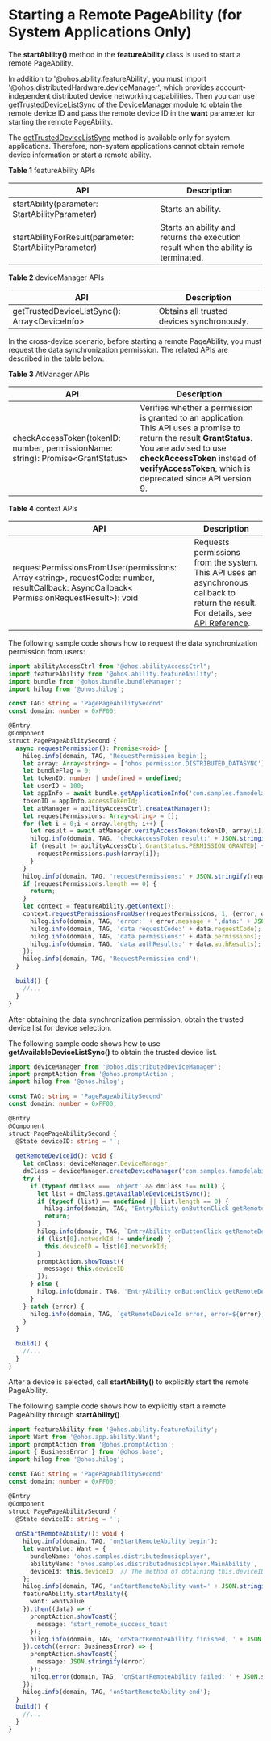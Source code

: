# Starting a Remote PageAbility (for System Applications Only)

<!--Kit: Ability Kit-->
<!--Subsystem: Ability-->
<!--Owner: @lidongrui-->
<!--Designer: @ccllee1-->
<!--Tester: @lixueqing513-->
<!--Adviser: @huipeizi-->

<!--deprecated_code_no_check-->

The **startAbility()** method in the **featureAbility** class is used to start a remote PageAbility.


In addition to '\@ohos.ability.featureAbility', you must import '\@ohos.distributedHardware.deviceManager', which provides account-independent distributed device networking capabilities. Then you can use [getTrustedDeviceListSync](../reference/apis-distributedservice-kit/js-apis-device-manager-sys.md#gettrusteddevicelistsync) of the DeviceManager module to obtain the remote device ID and pass the remote device ID in the **want** parameter for starting the remote PageAbility.


The [getTrustedDeviceListSync](../reference/apis-distributedservice-kit/js-apis-device-manager-sys.md#gettrusteddevicelistsync) method is available only for system applications. Therefore, non-system applications cannot obtain remote device information or start a remote ability.


**Table 1** featureAbility APIs

| API| Description|
| -------- | -------- |
| startAbility(parameter: StartAbilityParameter)| Starts an ability.|
| startAbilityForResult(parameter: StartAbilityParameter)| Starts an ability and returns the execution result when the ability is terminated.|


**Table 2** deviceManager APIs

| API| Description|
| -------- | -------- |
| getTrustedDeviceListSync(): Array&lt;DeviceInfo&gt; | Obtains all trusted devices synchronously.|


In the cross-device scenario, before starting a remote PageAbility, you must request the data synchronization permission. The related APIs are described in the table below.


**Table 3** AtManager APIs

| API| Description|
| -------- | -------- |
| checkAccessToken(tokenID: number, permissionName: string): Promise&lt;GrantStatus&gt; | Verifies whether a permission is granted to an application. This API uses a promise to return the result **GrantStatus**. You are advised to use **checkAccessToken** instead of **verifyAccessToken**, which is deprecated since API version 9.|


**Table 4** context APIs

| API| Description|
| -------- | -------- |
| requestPermissionsFromUser(permissions: Array&lt;string&gt;, requestCode: number, resultCallback: AsyncCallback&lt; PermissionRequestResult&gt;): void | Requests permissions from the system. This API uses an asynchronous callback to return the result. For details, see [API Reference](../reference/apis-ability-kit/js-apis-inner-app-context.md#contextrequestpermissionsfromuser7-1).|


The following sample code shows how to request the data synchronization permission from users:

```ts
import abilityAccessCtrl from "@ohos.abilityAccessCtrl";
import featureAbility from '@ohos.ability.featureAbility';
import bundle from '@ohos.bundle.bundleManager';
import hilog from '@ohos.hilog';

const TAG: string = 'PagePageAbilitySecond'
const domain: number = 0xFF00;

@Entry
@Component
struct PagePageAbilitySecond {
  async requestPermission(): Promise<void> {
    hilog.info(domain, TAG, 'RequestPermission begin');
    let array: Array<string> = ['ohos.permission.DISTRIBUTED_DATASYNC'];
    let bundleFlag = 0;
    let tokenID: number | undefined = undefined;
    let userID = 100;
    let appInfo = await bundle.getApplicationInfo('com.samples.famodelabilitydevelop', bundleFlag, userID);
    tokenID = appInfo.accessTokenId;
    let atManager = abilityAccessCtrl.createAtManager();
    let requestPermissions: Array<string> = [];
    for (let i = 0;i < array.length; i++) {
      let result = await atManager.verifyAccessToken(tokenID, array[i]);
      hilog.info(domain, TAG, 'checkAccessToken result:' + JSON.stringify(result));
      if (result != abilityAccessCtrl.GrantStatus.PERMISSION_GRANTED) {
        requestPermissions.push(array[i]);
      }
    }
    hilog.info(domain, TAG, 'requestPermissions:' + JSON.stringify(requestPermissions));
    if (requestPermissions.length == 0) {
      return;
    }
    let context = featureAbility.getContext();
    context.requestPermissionsFromUser(requestPermissions, 1, (error, data) => {
      hilog.info(domain, TAG, 'error:' + error.message + ',data:' + JSON.stringify(data));
      hilog.info(domain, TAG, 'data requestCode:' + data.requestCode);
      hilog.info(domain, TAG, 'data permissions:' + data.permissions);
      hilog.info(domain, TAG, 'data authResults:' + data.authResults);
    });
    hilog.info(domain, TAG, 'RequestPermission end');
  }

  build() {
    //...
  }
}

```


After obtaining the data synchronization permission, obtain the trusted device list for device selection.


The following sample code shows how to use **getAvailableDeviceListSync()** to obtain the trusted device list.

```ts
import deviceManager from '@ohos.distributedDeviceManager';
import promptAction from '@ohos.promptAction';
import hilog from '@ohos.hilog';

const TAG: string = 'PagePageAbilitySecond'
const domain: number = 0xFF00;

@Entry
@Component
struct PagePageAbilitySecond {
  @State deviceID: string = '';
  
  getRemoteDeviceId(): void {
    let dmClass: deviceManager.DeviceManager;
    dmClass = deviceManager.createDeviceManager('com.samples.famodelabilitydevelop');
    try {
      if (typeof dmClass === 'object' && dmClass !== null) {
        let list = dmClass.getAvailableDeviceListSync();
        if (typeof (list) == undefined || list.length == 0) {
          hilog.info(domain, TAG, 'EntryAbility onButtonClick getRemoteDeviceId err: list is null');
          return;
        }
        hilog.info(domain, TAG, `EntryAbility onButtonClick getRemoteDeviceId success[${list.length}]:` + JSON.stringify(list[0]));
        if (list[0].networkId != undefined) {
          this.deviceID = list[0].networkId;
        }
        promptAction.showToast({
          message: this.deviceID
        });
      } else {
        hilog.info(domain, TAG, 'EntryAbility onButtonClick getRemoteDeviceId err: dmClass is null');
      }
    } catch (error) {
      hilog.info(domain, TAG, `getRemoteDeviceId error, error=${error}, message=${error.message}`);
    }
  }

  build() {
    //...
  }
}
```


After a device is selected, call **startAbility()** to explicitly start the remote PageAbility.


The following sample code shows how to explicitly start a remote PageAbility through **startAbility()**.

```ts
import featureAbility from '@ohos.ability.featureAbility';
import Want from '@ohos.app.ability.Want';
import promptAction from '@ohos.promptAction';
import { BusinessError } from '@ohos.base';
import hilog from '@ohos.hilog';

const TAG: string = 'PagePageAbilitySecond'
const domain: number = 0xFF00;

@Entry
@Component
struct PagePageAbilitySecond {
  @State deviceID: string = '';
  
  onStartRemoteAbility(): void {
    hilog.info(domain, TAG, 'onStartRemoteAbility begin');
    let wantValue: Want = {
      bundleName: 'ohos.samples.distributedmusicplayer',
      abilityName: 'ohos.samples.distributedmusicplayer.MainAbility',
      deviceId: this.deviceID, // The method of obtaining this.deviceID is described in the preceding sample code.
    };
    hilog.info(domain, TAG, 'onStartRemoteAbility want=' + JSON.stringify(wantValue));
    featureAbility.startAbility({
      want: wantValue
    }).then((data) => {
      promptAction.showToast({
        message: 'start_remote_success_toast'
      });
      hilog.info(domain, TAG, 'onStartRemoteAbility finished, ' + JSON.stringify(data));
    }).catch((error: BusinessError) => {
      promptAction.showToast({
        message: JSON.stringify(error)
      });
      hilog.error(domain, TAG, 'onStartRemoteAbility failed: ' + JSON.stringify(error));
    });
    hilog.info(domain, TAG, 'onStartRemoteAbility end');
  }
  build() {
    //...
  }
}

```
